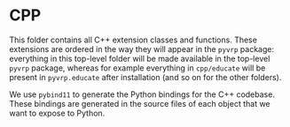 # CPP

This folder contains all C++ extension classes and functions. These extensions
are ordered in the way they will appear in the `pyvrp` package: everything in
this top-level folder will be made available in the top-level `pyvrp` package,
whereas for example everything in `cpp/educate` will be present in 
`pyvrp.educate` after installation (and so on for the other folders).

We use `pybind11` to generate the Python bindings for the C++ codebase. These
bindings are generated in the source files of each object that we want to 
expose to Python. 
